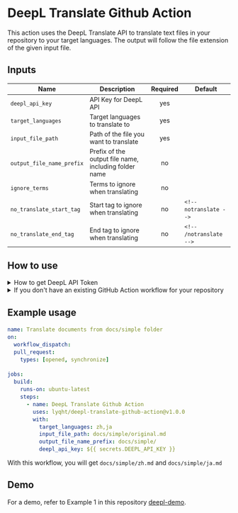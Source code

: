 # DeepL Translate Github Action 

This action uses the DeepL Translate API to translate text files in your repository to your target languages. The output will follow the file extension of the given input file.

## Inputs

| Name                  | Description                                      | Required | Default | 
| --------------------- | ------------------------------------------------ |:--------:| ------- |
| `deepl_api_key`       | API Key for DeepL API                            |   yes     |  |
| `target_languages`    | Target languages to translate to                 |   yes    |         |
| `input_file_path`     | Path of the file you want to translate           |   yes    |         |  
| `output_file_name_prefix` | Prefix of the output file name, including folder name |   no     |         |
| `ignore_terms`        | Terms to ignore when translating                 |   no     |         |  
| `no_translate_start_tag` | Start tag to ignore when translating           |   no     |  `<!-- notranslate -->`  |
| `no_translate_end_tag`   | End tag to ignore when translating                |   no     | `<!-- /notranslate -->` |


## How to use

<details><summary>How to get DeepL API Token</summary>

First, you need to [sign up for a DeepL account](https://www.deepl.com/). Then you can go to https://www.deepl.com/account/summary and retrieve your token there.

![Screenshot of where the auth key is located on the website](DeepL_API_Auth_Key_Example.png)

</details>

<details><summary>If you don't have an existing GitHub Action workflow for your repository</summary>

1. Create a folder `.github/workflows` if you don't have it already 
2. Inside that folder, create a YAML file say `translate.yml`
3. In the `translate.yml` file, you can copy the example below and modify it to your usage.
</details>

## Example usage

```yaml
name: Translate documents from docs/simple folder 
on: 
  workflow_dispatch: 
  pull_request: 
    types: [opened, synchronize] 

jobs:
  build: 
    runs-on: ubuntu-latest
    steps: 
      - name: DeepL Translate Github Action 
        uses: lyqht/deepl-translate-github-action@v1.0.0
        with: 
          target_languages: zh,ja 
          input_file_path: docs/simple/original.md 
          output_file_name_prefix: docs/simple/
          deepl_api_key: ${{ secrets.DEEPL_API_KEY }} 
```

With this workflow, you will get `docs/simple/zh.md` and `docs/simple/ja.md`

## Demo

For a demo, refer to Example 1 in this repository [deepl-demo](https://github.com/lyqht/deepl-demo).
